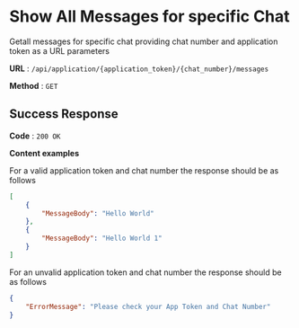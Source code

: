 # Show All Messages for specific Chat

Getall messages for specific chat providing chat number and application token as a URL parameters

**URL** : `/api/application/{application_token}/{chat_number}/messages`

**Method** : `GET`

## Success Response

**Code** : `200 OK`

**Content examples**

For a valid application token and chat number the response should be as follows

```json
[
    {
        "MessageBody": "Hello World"
    },
    {
        "MessageBody": "Hello World 1"
    }
]
```

For an unvalid application token and chat number the response should be as follows

```json
{
    "ErrorMessage": "Please check your App Token and Chat Number"
}
```
